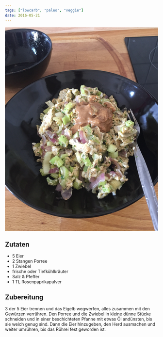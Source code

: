 ```yaml
---
tags: ["lowcarb", "paleo", "veggie"]
date: 2016-05-21
---
```


![](../img/ruehrei-mit-porree.jpg)

## Zutaten
- 5     Eier
- 2     Stangen Porree
- 1     Zwiebel
- frische oder Tiefkühlkräuter
- Salz & Pfeffer
- 1 TL Rosenpaprikapulver

## Zubereitung
3 der 5 Eier trennen und das Eigelb wegwerfen, alles zusammen mit den Gewürzen verrühren. Den Porree und die Zwiebel in kleine dünne Stücke schneiden und in einer beschichteten Pfanne mit etwas Öl andünsten, bis sie weich genug sind.
Dann die Eier hinzugeben, den Herd ausmachen und weiter umrühren, bis das Rührei fest geworden ist.
